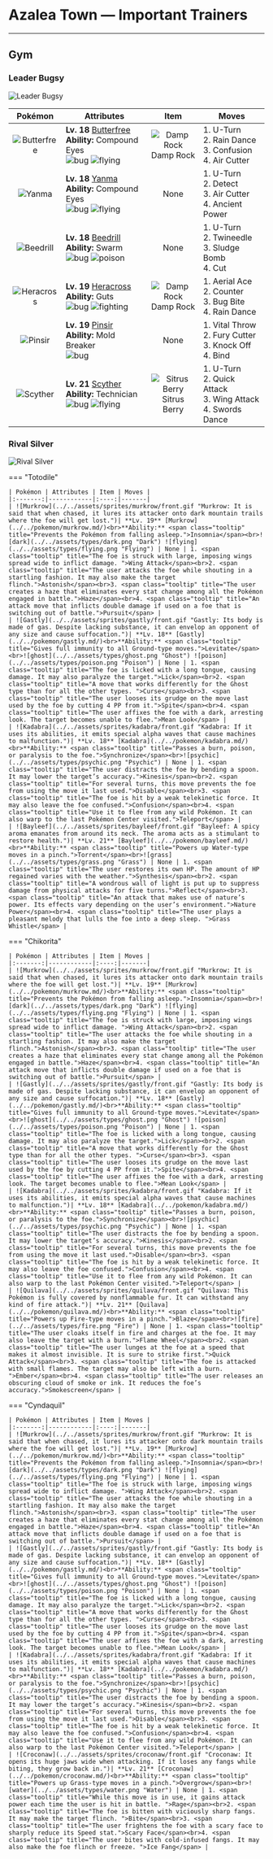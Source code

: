 # Azalea Town — Important Trainers


---

## Gym

### Leader Bugsy

![Leader Bugsy](../../assets/important_trainers/bugsy.png "Leader Bugsy")

| Pokémon | Attributes | Item | Moves |
|:-------:|------------|:----:|-------|
| ![Butterfree](../../assets/sprites/butterfree/front.gif "Butterfree: Water-repellent powder on its wings enables it to collect honey, even in the heaviest of rains.")| **Lv. 18** [Butterfree](../../pokemon/butterfree.md/)<br>**Ability:** <span class="tooltip" title="The Pokémon’s accuracy is boosted.">Compound Eyes</span><br>![bug](../../assets/types/bug.png "Bug") ![flying](../../assets/types/flying.png "Flying") | ![Damp Rock](../../assets/items/damp_rock.png "Damp Rock")<br><span class="tooltip" title="A Pokémon held item that extends the duration of the move Rain Dance used by the holder.">Damp Rock</span> | 1. <span class="tooltip" title="After making its attack, the user rushes back to switch places with a party Pokémon in waiting.">U-Turn</span><br>2. <span class="tooltip" title="The user summons a heavy rain that falls for five turns, powering up Water- type moves.">Rain Dance</span><br>3. <span class="tooltip" title="The foe is hit by a weak telekinetic force. It may also leave the foe confused.">Confusion</span><br>4. <span class="tooltip" title="The user launches razorlike wind to slash the foe. It has a high critical-hit ratio.">Air Cutter</span> |
| ![Yanma](../../assets/sprites/yanma/front.gif "Yanma: Its large eyes can scan 360 degrees. It looks in all directions to seek out insects as its prey.")| **Lv. 18** [Yanma](../../pokemon/yanma.md/)<br>**Ability:** <span class="tooltip" title="The Pokémon’s accuracy is boosted.">Compound Eyes</span><br>![bug](../../assets/types/bug.png "Bug") ![flying](../../assets/types/flying.png "Flying") | None | 1. <span class="tooltip" title="After making its attack, the user rushes back to switch places with a party Pokémon in waiting.">U-Turn</span><br>2. <span class="tooltip" title="It enables the user to evade all attacks. Its chance of failing rises if it is used in succession.">Detect</span><br>3. <span class="tooltip" title="The user launches razorlike wind to slash the foe. It has a high critical-hit ratio.">Air Cutter</span><br>4. <span class="tooltip" title="The user attacks with a prehistoric power. It may also raise all the user’s stats at once.">Ancient Power</span> |
| ![Beedrill](../../assets/sprites/beedrill/front.gif "Beedrill: It has three poison barbs. The barb on its tail secretes the most powerful poison.")| **Lv. 18** [Beedrill](../../pokemon/beedrill.md/)<br>**Ability:** <span class="tooltip" title="Powers up Bug-type moves in a pinch.">Swarm</span><br>![bug](../../assets/types/bug.png "Bug") ![poison](../../assets/types/poison.png "Poison") | None | 1. <span class="tooltip" title="After making its attack, the user rushes back to switch places with a party Pokémon in waiting.">U-Turn</span><br>2. <span class="tooltip" title="The foe is stabbed twice by a pair of stingers. It may also poison the target.">Twineedle</span><br>3. <span class="tooltip" title="The user attacks by hurling filthy sludge at the foe. It may also poison the target.">Sludge Bomb</span><br>4. <span class="tooltip" title="The foe is cut with a scythe or a claw. It can also be used to cut down thin trees.">Cut</span> |
| ![Heracross](../../assets/sprites/heracross/front.gif "Heracross: It is usually docile, but if it is disturbed while sipping honey, it chases off the intruder with its horn.")| **Lv. 19** [Heracross](../../pokemon/heracross.md/)<br>**Ability:** <span class="tooltip" title="Boosts Attack if there is a status problem.">Guts</span><br>![bug](../../assets/types/bug.png "Bug") ![fighting](../../assets/types/fighting.png "Fighting") | ![Damp Rock](../../assets/items/damp_rock.png "Damp Rock")<br><span class="tooltip" title="A Pokémon held item that extends the duration of the move Rain Dance used by the holder.">Damp Rock</span> | 1. <span class="tooltip" title="The user confounds the foe with speed, then slashes. The attack lands without fail.">Aerial Ace</span><br>2. <span class="tooltip" title="A retaliation move that counters any physical attack, inflicting double the damage taken.">Counter</span><br>3. <span class="tooltip" title="The user bites the foe. If the foe is holding a Berry, the user eats it and gains its effect.">Bug Bite</span><br>4. <span class="tooltip" title="The user summons a heavy rain that falls for five turns, powering up Water- type moves.">Rain Dance</span> |
| ![Pinsir](../../assets/sprites/pinsir/front.gif "Pinsir: It swings its long pincer horns wildly to attack. During cold periods, it hides deep in forests.")| **Lv. 19** [Pinsir](../../pokemon/pinsir.md/)<br>**Ability:** <span class="tooltip" title="Moves can be used regardless of abilities.">Mold Breaker</span><br>![bug](../../assets/types/bug.png "Bug") | None | 1. <span class="tooltip" title="The user allows the foe to attack first. In return, this throw move is guaranteed not to miss.">Vital Throw</span><br>2. <span class="tooltip" title="The foe is slashed with scythes or claws. Its power increases if it hits in succession.">Fury Cutter</span><br>3. <span class="tooltip" title="The user slaps down the foe’s held item, preventing the item from being used during the battle.">Knock Off</span><br>4. <span class="tooltip" title="A long body or tentacles are used to bind and squeeze the foe for two to five turns.">Bind</span> |
| ![Scyther](../../assets/sprites/scyther/front.gif "Scyther: When it moves, it leaves only a blur. If it hides in grass, its protective coloration makes it invisible.")| **Lv. 21** [Scyther](../../pokemon/scyther.md/)<br>**Ability:** <span class="tooltip" title="Powers up the Pokémon’s weaker moves.">Technician</span><br>![bug](../../assets/types/bug.png "Bug") ![flying](../../assets/types/flying.png "Flying") | ![Sitrus Berry](../../assets/items/sitrus_berry.png "Sitrus Berry")<br><span class="tooltip" title="It may be used or held by a Pokémon to heal the user’s HP a little.">Sitrus Berry</span> | 1. <span class="tooltip" title="After making its attack, the user rushes back to switch places with a party Pokémon in waiting.">U-Turn</span><br>2. <span class="tooltip" title="The user lunges at the foe at a speed that makes it almost invisible. It is sure to strike first.">Quick Attack</span><br>3. <span class="tooltip" title="The foe is struck with large, imposing wings spread wide to inflict damage. ">Wing Attack</span><br>4. <span class="tooltip" title="A frenetic dance to uplift the fighting spirit. It sharply raises the user’s Attack stat.">Swords Dance</span> |


### Rival Silver

![Rival Silver](../../assets/important_trainers/silver.png "Rival Silver")

=== "Totodile"

	| Pokémon | Attributes | Item | Moves |
	|:-------:|------------|:----:|-------|
	| ![Murkrow](../../assets/sprites/murkrow/front.gif "Murkrow: It is said that when chased, it lures its attacker onto dark mountain trails where the foe will get lost.")| **Lv. 19** [Murkrow](../../pokemon/murkrow.md/)<br>**Ability:** <span class="tooltip" title="Prevents the Pokémon from falling asleep.">Insomnia</span><br>![dark](../../assets/types/dark.png "Dark") ![flying](../../assets/types/flying.png "Flying") | None | 1. <span class="tooltip" title="The foe is struck with large, imposing wings spread wide to inflict damage. ">Wing Attack</span><br>2. <span class="tooltip" title="The user attacks the foe while shouting in a startling fashion. It may also make the target flinch.">Astonish</span><br>3. <span class="tooltip" title="The user creates a haze that eliminates every stat change among all the Pokémon engaged in battle.">Haze</span><br>4. <span class="tooltip" title="An attack move that inflicts double damage if used on a foe that is switching out of battle.">Pursuit</span> |
	| ![Gastly](../../assets/sprites/gastly/front.gif "Gastly: Its body is made of gas. Despite lacking substance, it can envelop an opponent of any size and cause suffocation.")| **Lv. 18** [Gastly](../../pokemon/gastly.md/)<br>**Ability:** <span class="tooltip" title="Gives full immunity to all Ground-type moves.">Levitate</span><br>![ghost](../../assets/types/ghost.png "Ghost") ![poison](../../assets/types/poison.png "Poison") | None | 1. <span class="tooltip" title="The foe is licked with a long tongue, causing damage. It may also paralyze the target.">Lick</span><br>2. <span class="tooltip" title="A move that works differently for the Ghost type than for all the other types. ">Curse</span><br>3. <span class="tooltip" title="The user looses its grudge on the move last used by the foe by cutting 4 PP from it.">Spite</span><br>4. <span class="tooltip" title="The user affixes the foe with a dark, arresting look. The target becomes unable to flee.">Mean Look</span> |
	| ![Kadabra](../../assets/sprites/kadabra/front.gif "Kadabra: If it uses its abilities, it emits special alpha waves that cause machines to malfunction.")| **Lv. 18** [Kadabra](../../pokemon/kadabra.md/)<br>**Ability:** <span class="tooltip" title="Passes a burn, poison, or paralysis to the foe.">Synchronize</span><br>![psychic](../../assets/types/psychic.png "Psychic") | None | 1. <span class="tooltip" title="The user distracts the foe by bending a spoon. It may lower the target’s accuracy.">Kinesis</span><br>2. <span class="tooltip" title="For several turns, this move prevents the foe from using the move it last used.">Disable</span><br>3. <span class="tooltip" title="The foe is hit by a weak telekinetic force. It may also leave the foe confused.">Confusion</span><br>4. <span class="tooltip" title="Use it to flee from any wild Pokémon. It can also warp to the last Pokémon Center visited.">Teleport</span> |
	| ![Bayleef](../../assets/sprites/bayleef/front.gif "Bayleef: A spicy aroma emanates from around its neck. The aroma acts as a stimulant to restore health.")| **Lv. 21** [Bayleef](../../pokemon/bayleef.md/)<br>**Ability:** <span class="tooltip" title="Powers up Water-type moves in a pinch.">Torrent</span><br>![grass](../../assets/types/grass.png "Grass") | None | 1. <span class="tooltip" title="The user restores its own HP. The amount of HP regained varies with the weather.">Synthesis</span><br>2. <span class="tooltip" title="A wondrous wall of light is put up to suppress damage from physical attacks for five turns.">Reflect</span><br>3. <span class="tooltip" title="An attack that makes use of nature’s power. Its effects vary depending on the user’s environment.">Nature Power</span><br>4. <span class="tooltip" title="The user plays a pleasant melody that lulls the foe into a deep sleep. ">Grass Whistle</span> |
	
=== "Chikorita"

	| Pokémon | Attributes | Item | Moves |
	|:-------:|------------|:----:|-------|
	| ![Murkrow](../../assets/sprites/murkrow/front.gif "Murkrow: It is said that when chased, it lures its attacker onto dark mountain trails where the foe will get lost.")| **Lv. 19** [Murkrow](../../pokemon/murkrow.md/)<br>**Ability:** <span class="tooltip" title="Prevents the Pokémon from falling asleep.">Insomnia</span><br>![dark](../../assets/types/dark.png "Dark") ![flying](../../assets/types/flying.png "Flying") | None | 1. <span class="tooltip" title="The foe is struck with large, imposing wings spread wide to inflict damage. ">Wing Attack</span><br>2. <span class="tooltip" title="The user attacks the foe while shouting in a startling fashion. It may also make the target flinch.">Astonish</span><br>3. <span class="tooltip" title="The user creates a haze that eliminates every stat change among all the Pokémon engaged in battle.">Haze</span><br>4. <span class="tooltip" title="An attack move that inflicts double damage if used on a foe that is switching out of battle.">Pursuit</span> |
	| ![Gastly](../../assets/sprites/gastly/front.gif "Gastly: Its body is made of gas. Despite lacking substance, it can envelop an opponent of any size and cause suffocation.")| **Lv. 18** [Gastly](../../pokemon/gastly.md/)<br>**Ability:** <span class="tooltip" title="Gives full immunity to all Ground-type moves.">Levitate</span><br>![ghost](../../assets/types/ghost.png "Ghost") ![poison](../../assets/types/poison.png "Poison") | None | 1. <span class="tooltip" title="The foe is licked with a long tongue, causing damage. It may also paralyze the target.">Lick</span><br>2. <span class="tooltip" title="A move that works differently for the Ghost type than for all the other types. ">Curse</span><br>3. <span class="tooltip" title="The user looses its grudge on the move last used by the foe by cutting 4 PP from it.">Spite</span><br>4. <span class="tooltip" title="The user affixes the foe with a dark, arresting look. The target becomes unable to flee.">Mean Look</span> |
	| ![Kadabra](../../assets/sprites/kadabra/front.gif "Kadabra: If it uses its abilities, it emits special alpha waves that cause machines to malfunction.")| **Lv. 18** [Kadabra](../../pokemon/kadabra.md/)<br>**Ability:** <span class="tooltip" title="Passes a burn, poison, or paralysis to the foe.">Synchronize</span><br>![psychic](../../assets/types/psychic.png "Psychic") | None | 1. <span class="tooltip" title="The user distracts the foe by bending a spoon. It may lower the target’s accuracy.">Kinesis</span><br>2. <span class="tooltip" title="For several turns, this move prevents the foe from using the move it last used.">Disable</span><br>3. <span class="tooltip" title="The foe is hit by a weak telekinetic force. It may also leave the foe confused.">Confusion</span><br>4. <span class="tooltip" title="Use it to flee from any wild Pokémon. It can also warp to the last Pokémon Center visited.">Teleport</span> |
	| ![Quilava](../../assets/sprites/quilava/front.gif "Quilava: This Pokémon is fully covered by nonflammable fur. It can withstand any kind of fire attack.")| **Lv. 21** [Quilava](../../pokemon/quilava.md/)<br>**Ability:** <span class="tooltip" title="Powers up Fire-type moves in a pinch.">Blaze</span><br>![fire](../../assets/types/fire.png "Fire") | None | 1. <span class="tooltip" title="The user cloaks itself in fire and charges at the foe. It may also leave the target with a burn.">Flame Wheel</span><br>2. <span class="tooltip" title="The user lunges at the foe at a speed that makes it almost invisible. It is sure to strike first.">Quick Attack</span><br>3. <span class="tooltip" title="The foe is attacked with small flames. The target may also be left with a burn. ">Ember</span><br>4. <span class="tooltip" title="The user releases an obscuring cloud of smoke or ink. It reduces the foe’s accuracy.">Smokescreen</span> |
	
=== "Cyndaquil"

	| Pokémon | Attributes | Item | Moves |
	|:-------:|------------|:----:|-------|
	| ![Murkrow](../../assets/sprites/murkrow/front.gif "Murkrow: It is said that when chased, it lures its attacker onto dark mountain trails where the foe will get lost.")| **Lv. 19** [Murkrow](../../pokemon/murkrow.md/)<br>**Ability:** <span class="tooltip" title="Prevents the Pokémon from falling asleep.">Insomnia</span><br>![dark](../../assets/types/dark.png "Dark") ![flying](../../assets/types/flying.png "Flying") | None | 1. <span class="tooltip" title="The foe is struck with large, imposing wings spread wide to inflict damage. ">Wing Attack</span><br>2. <span class="tooltip" title="The user attacks the foe while shouting in a startling fashion. It may also make the target flinch.">Astonish</span><br>3. <span class="tooltip" title="The user creates a haze that eliminates every stat change among all the Pokémon engaged in battle.">Haze</span><br>4. <span class="tooltip" title="An attack move that inflicts double damage if used on a foe that is switching out of battle.">Pursuit</span> |
	| ![Gastly](../../assets/sprites/gastly/front.gif "Gastly: Its body is made of gas. Despite lacking substance, it can envelop an opponent of any size and cause suffocation.")| **Lv. 18** [Gastly](../../pokemon/gastly.md/)<br>**Ability:** <span class="tooltip" title="Gives full immunity to all Ground-type moves.">Levitate</span><br>![ghost](../../assets/types/ghost.png "Ghost") ![poison](../../assets/types/poison.png "Poison") | None | 1. <span class="tooltip" title="The foe is licked with a long tongue, causing damage. It may also paralyze the target.">Lick</span><br>2. <span class="tooltip" title="A move that works differently for the Ghost type than for all the other types. ">Curse</span><br>3. <span class="tooltip" title="The user looses its grudge on the move last used by the foe by cutting 4 PP from it.">Spite</span><br>4. <span class="tooltip" title="The user affixes the foe with a dark, arresting look. The target becomes unable to flee.">Mean Look</span> |
	| ![Kadabra](../../assets/sprites/kadabra/front.gif "Kadabra: If it uses its abilities, it emits special alpha waves that cause machines to malfunction.")| **Lv. 18** [Kadabra](../../pokemon/kadabra.md/)<br>**Ability:** <span class="tooltip" title="Passes a burn, poison, or paralysis to the foe.">Synchronize</span><br>![psychic](../../assets/types/psychic.png "Psychic") | None | 1. <span class="tooltip" title="The user distracts the foe by bending a spoon. It may lower the target’s accuracy.">Kinesis</span><br>2. <span class="tooltip" title="For several turns, this move prevents the foe from using the move it last used.">Disable</span><br>3. <span class="tooltip" title="The foe is hit by a weak telekinetic force. It may also leave the foe confused.">Confusion</span><br>4. <span class="tooltip" title="Use it to flee from any wild Pokémon. It can also warp to the last Pokémon Center visited.">Teleport</span> |
	| ![Croconaw](../../assets/sprites/croconaw/front.gif "Croconaw: It opens its huge jaws wide when attacking. If it loses any fangs while biting, they grow back in.")| **Lv. 21** [Croconaw](../../pokemon/croconaw.md/)<br>**Ability:** <span class="tooltip" title="Powers up Grass-type moves in a pinch.">Overgrow</span><br>![water](../../assets/types/water.png "Water") | None | 1. <span class="tooltip" title="While this move is in use, it gains attack power each time the user is hit in battle. ">Rage</span><br>2. <span class="tooltip" title="The foe is bitten with viciously sharp fangs. It may make the target flinch. ">Bite</span><br>3. <span class="tooltip" title="The user frightens the foe with a scary face to sharply reduce its Speed stat.">Scary Face</span><br>4. <span class="tooltip" title="The user bites with cold-infused fangs. It may also make the foe flinch or freeze. ">Ice Fang</span> |
	
